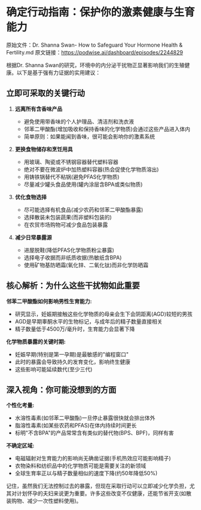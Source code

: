 # 确定行动指南：保护你的激素健康与生育能力

原始文件：Dr. Shanna Swan- How to Safeguard Your Hormone Health & Fertility.md
原文链接：https://podwise.ai/dashboard/episodes/2244829

根据Dr. Shanna Swan的研究，环境中的内分泌干扰物正显著影响我们的生殖健康。以下是基于强有力证据的实用建议：

## 立即可采取的关键行动

1. **远离所有含香味产品**
   - 避免使用带香味的个人护理品、清洁剂和洗衣液
   - 邻苯二甲酸酯(增加吸收和保持香味的化学物质)会通过这些产品进入体内
   - 简单原则：如果能闻到香味，很可能会影响你的激素系统

2. **更换食物储存和烹饪用具**
   - 用玻璃、陶瓷或不锈钢容器替代塑料容器
   - 绝对不要在微波炉中加热塑料容器(热会促使化学物质溶出)
   - 用铸铁锅替代不粘锅(避免PFAS化学物质)
   - 尽量减少罐头食品使用(罐内涂层含BPA或类似物质)

3. **优化食物选择**
   - 尽可能选择有机食品(减少农药和邻苯二甲酸酯暴露)
   - 选择散装未包装蔬果(而非塑料包装的)
   - 在农贸市场购物可减少食品包装暴露

4. **减少日常暴露源**
   - 进屋脱鞋(降低PFAS化学物质粉尘暴露)
   - 选择电子收据而非纸质收据(热敏纸含BPA)
   - 使用矿物基防晒霜(氧化锌、二氧化钛)而非化学防晒霜

## 核心解析：为什么这些干扰物如此重要

**邻苯二甲酸酯如何影响男性生育能力:**
- 研究显示，妊娠期接触这些化学物质的母亲会生下会阴距离(AGD)较短的男孩
- AGD是早期睾酮水平的生物标记，与成年后的精子数量直接相关
- 精子数量低于4500万/毫升时，生育能力会显著下降

**化学物质暴露的关键时期:**
- 妊娠早期(特别是第一孕期)是最敏感的"编程窗口"
- 此时的暴露会导致持久的发育变化，影响终生健康
- 这些影响可能延续数代(至少三代)

## 深入视角：你可能没想到的方面

**个性化考量:**
- 水溶性毒素(如邻苯二甲酸酯)一旦停止暴露很快就会排出体外
- 脂溶性毒素(如某些农药和PFAS)在体内持续时间更长
- 标明"不含BPA"的产品常常含有类似的替代物(BPS、BPF)，同样有害

**不确定区域:**
- 电磁辐射对生育能力的影响尚无确凿证据(手机热效应可能影响精子)
- 衣物染料和纺织品中的化学物质可能是需要关注的新领域
- 全球生育率正以与精子数量相似的速度下降(约50年降低50%)

记住，虽然我们无法控制过去的暴露，但现在采取行动可以立即减少化学负担，尤其对计划怀孕的夫妇来说更为重要。许多这些改变不仅健康，还能节省开支(如散装购物、减少一次性塑料使用)。
